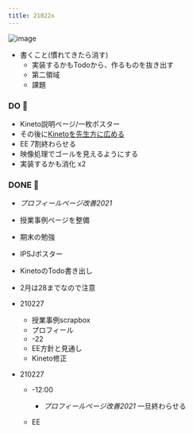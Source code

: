 ```yaml
---
title: 21022x
---
```


![image](https://gyazo.com/0a951fa1c3831f97988a0b7eaa97eb55/thumb/1000)

* 書くこと(慣れてきたら消す)
  * 実装するかもTodoから、作るものを抜き出す
  * 第二領域
  * 課題

### DO 💪

* Kineto説明ページ/一枚ポスター
* その後に[Kinetoを先生方に広める](Kineto%E3%82%92%E5%85%88%E7%94%9F%E6%96%B9%E3%81%AB%E5%BA%83%E3%82%81%E3%82%8B.md)
* EE 7割終わらせる
* 映像処理でゴールを見えるようにする
* 実装するかも消化 x2

### DONE 🎉

* *プロフィールページ改善2021*

* 授業事例ページを整備

* 期末の勉強

* IPSJポスター

* KinetoのTodo書き出し

* 2月は28までなので注意

* 210227
  
  * 授業事例scrapbox
  * プロフィール
  * -22
  * EE方針と見通し
  * Kineto修正
* 210227
  
  * -12:00
    
    * *プロフィールページ改善2021* 一旦終わらせる
  * EE
